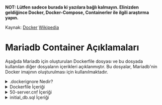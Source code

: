 **NOT: Lütfen sadece burada ki yazılara bağlı kalmayın. Elinizden geldiğince Docker, Docker-Compose, Containerler ile ilgili araştırma yapın.**

Kaynak: [Docker](https://docs.docker.com/) [Wikipedia](https://en.wikipedia.org/wiki/Docker_(software))

# Mariadb Container Açıklamaları

Aşağıda Mariadb için oluşturulan Dockerfile dosyası ve bu dosyada kullanılan diğer dosyaların içerikleri açıklanmıştır. Bu dosyalar, Mariadb'nin Docker imajının oluşturulması için kullanılmaktadır.

<details>
<summary>.dockerignore Nedir?</summary>

**'.dockerignore'** dosyası, Docker imajlarının oluşturulması sırasında yaratılacak olan imaj dosyaları için hangi dosyaların görmezden gelinmesi gerektiğini belirlemek için kullanılan bir dosyadır. Bu dosya, **'.gitignore'** dosyasına benzer bir şekilde çalışır.

Dockerfile dosyası, Docker imajının içeriği için kaynak kodu, bağımlılıkları, konfigürasyon dosyalarını ve diğer gereksinimleri içerir. Dockerfile dosyasının **'COPY**' veya **'ADD**' komutları, Docker imajının içine belirli dosyaları kopyalar. Bu dosyaların hepsi imajın boyutunu artırır ve bazı dosyalar gereksiz olabilir. **'.dockerignore**' dosyası, Dockerfile tarafından oluşturulacak dosyaların bir listesini belirler ve bu dosyaların Docker imajı oluşturulurken yoksayılmasını sağlar.

Örneğin, **'.git**' dizinini ve geçici dosyaları imajda görmezden gelmek isteyebilirsiniz. Bu dosyaların görmezden gelinmesi, imajın boyutunu azaltabilir ve gereksiz dosyaların imajda yer almasını önleyebilir.

Bir **'.dockerignore**' dosyası oluşturduktan sonra, Dockerfile dosyanızda **'COPY**' veya **'ADD**' komutlarıyla belirtilen dosyaların, bu dosyada belirtilen dosyaların dışında kalan dosyaların imajın oluşturulmasında kullanılmayacağından emin olun.

</details>

<details>
<summary>Dockerfile İçeriği</summary>

```dockerfile
FROM debian:buster # Kurulacak işletim sistemi

RUN apt-get update && apt-get install -y mariadb-server # Sistemde yer alan paketlerin güncellenmesi ve mariadb-server paketinin kurulması..

EXPOSE 3306 # Mariadb'nin kullanacağı port numarası

COPY ./conf/50-server.cnf /etc/mysql/mariadb.conf.d/ # Mariadb'nin kullanacağı konfigürasyon dosyasının kopyalanması

COPY ./tools /var/www/ # Mariadb'nin kullanacağı veritabanı ve kullanıcıların oluşturulması için kullanılacak script dosyalarının kopyalanması.

RUN service mysql start && mysql < /var/www/initial_db.sql && rm -f /var/www/initial_db.sql; # Mariadb servisinin başlatılması ve veritabanı ve kullanıcıların oluşturulması için kullanılacak script dosyasının çalıştırılması. veritabanı için 'initial_db.sql' dosyası mysql içerisinde çalıştırırıldıktan sonra silinir.

CMD ["mysqld"] # Bu komut ise, Docker konteyneri başlatıldığında çalışacak varsayılan komutu belirler. Burada, 'mysqld' servisi varsayılan olarak çalışacak şekilde ayarlanmıştır. Bu, konteyner başlatıldığında MySQL servisinin otomatik olarak başlayacağı anlamına gelir.
```

</details>

<details>
<summary>50-server.cnf İçeriği</summary>

Dosyanın yorum satırlarından ayıklanmış hali şu şekildedi:
```config
[server] # Sunucu ayarları
[mysqld] # MySQL sunucusu için ayarlar
user                    = mysql # MySQL servisinin çalışacağı kullanıcı
pid-file                = /run/mysqld/mysqld.pid # MySQL servisinin çalıştığı PID dosyasının yolu
socket                  = /run/mysqld/mysqld.sock # MySQL servisinin çalıştığı soket dosyasının yolu
port                    = 3306 # MySQL servisinin çalışacağı port numarası
basedir                 = /usr # MySQL servisinin çalışacağı dizin
datadir                 = /var/lib/mysql # MySQL servisinin kullanacağı veritabanı dizini
tmpdir                  = /tmp # MySQL servisinin kullanacağı geçici dizin
lc-messages-dir         = /usr/share/mysql # MySQL servisinin kullanacağı dil dosyalarının dizini
query_cache_size        = 16M # MySQL servisinin kullanacağı sorgu önbelleği boyutu
log_error               = /var/log/mysql/error.log # MySQL servisinin kullanacağı hata log dosyasının yolu
expire_logs_days        = 10 # MySQL servisinin kullanacağı log dosyalarının saklanacağı gün sayısı
character-set-server    = utf8mb4 # MySQL servisinin kullanacağı karakter seti
collation-server        = utf8mb4_general_ci # MySQL servisinin kullanacağı karşılaştırma seti
[mariadb] # Mariadb için ayarlar
[mariadb-10.3] # Mariadb 10.3 için ayarlar
```

Bu dosya, Mariadb'nin kullanacağı konfigürasyon dosyasıdır. Bu dosya, Mariadb'nin kullanacağı veritabanı dizini, geçici dizini, karakter seti, karşılaştırma seti, log dosyası gibi ayarları içerir. Bazı ayarlar varsayılan olarak gelmektedir. Bu ayarlar, Mariadb'nin çalışması için yeterlidir. Ancak, bu ayarlar, Mariadb'nin performansını artırmak için değiştirilebilir.

</details>

<details>
<summary>initial_db.sql İçeriği</summary>

```sql
CREATE DATABASE IF NOT EXISTS wordpress; --Eğer 'wordpress' adında bir veritabanı yoksa, bu komut ile oluşturulur.

CREATE USER IF NOT EXISTS 'edecorce'@'%' IDENTIFIED BY '12345'; --Eğer 'edecorce' adında bir kullanıcı yoksa, bu komut ile oluşturulur.

GRANT ALL PRIVILEGES ON wordpress.* TO 'edecorce'@'%'; --'edecorce' kullanıcısına, 'wordpress' veritabanı üzerindeki tüm yetkiler verilir.

FLUSH PRIVILEGES; --Yetkilerin güncellenmesi için bu komut çalıştırılır.

ALTER USER 'root'@'localhost' IDENTIFIED BY 'root12345'; --'root' kullanıcısının şifresi değiştirilir.
```

</details>